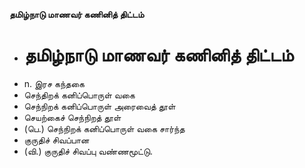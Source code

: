 **தமிழ்நாடு மாணவர் கணினித் திட்டம்**
- # தமிழ்நாடு மாணவர் கணினித் திட்டம்
- n. இரச கந்தகை
- செந்திறக் கனிப்பொருள் வகை
- செந்நிறக் கனிப்பொருள் அரைவைத் தூள்
- செயற்கைச் செந்நிறத் தூள்
- (பெ.) செந்நிறக் கனிப்பொருள் வகை சார்ந்த
- குருதிச் சிவப்பான
- (வி.) குருதிச் சிவப்பு வண்ணமூட்டு.

